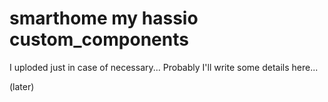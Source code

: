 # smarthome my hassio custom_components
I uploded just in case of necessary... Probably I'll write some details here...

(later)